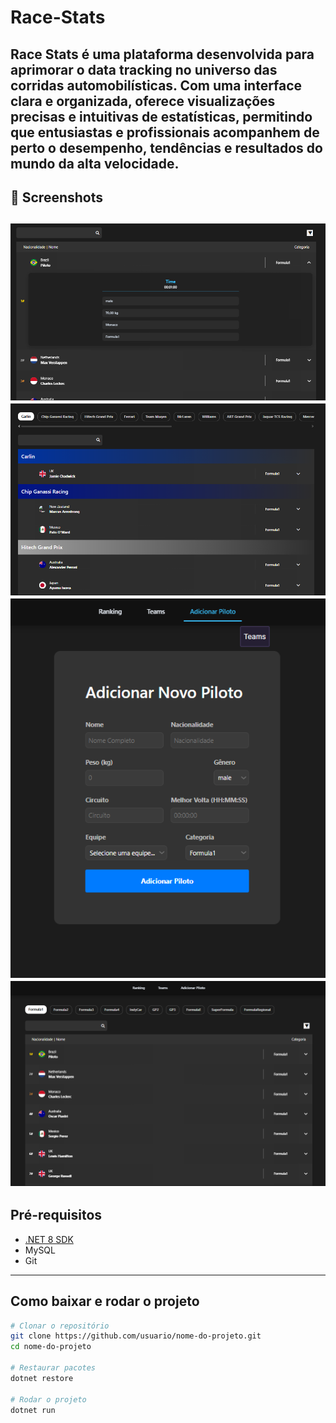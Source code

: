 # Race-Stats
Race Stats é uma plataforma desenvolvida para aprimorar o data tracking no universo das corridas automobilísticas. Com uma interface clara e organizada, oferece visualizações precisas e intuitivas de estatísticas, permitindo que entusiastas e profissionais acompanhem de perto o desempenho, tendências e resultados do mundo da alta velocidade.
---
## 📸 Screenshots
![Tela 1](content/Captura%20de%20tela%202025-08-26%20161341.png)  
![Tela 2](content/Captura%20de%20tela%202025-08-26%20161404.png)  
![Tela 3](content/Captura%20de%20tela%202025-08-26%20161430.png)  
![Tela 4](content/Captura%20de%20tela%202025-08-26%20161259.png)
---

## Pré-requisitos
- [.NET 8 SDK](https://dotnet.microsoft.com/en-us/download/dotnet/8.0)  
- MySQL 
- Git  

---

## Como baixar e rodar o projeto

```bash
# Clonar o repositório
git clone https://github.com/usuario/nome-do-projeto.git
cd nome-do-projeto

# Restaurar pacotes
dotnet restore

# Rodar o projeto
dotnet run
